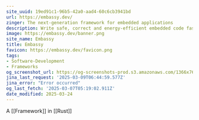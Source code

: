 ```yaml
---
site_uuid: 19ed91c1-96b5-42a0-aad4-60c6cb3941bd
url: https://embassy.dev/
zinger: The next-generation framework for embedded applications
description: Write safe, correct and energy-efficient embedded code faster, using the Rust programming language, its async facilities, and the Embassy libraries.
image: https://embassy.dev/banner.png
site_name: Embassy
title: Embassy
favicon: https://embassy.dev/favicon.png
tags:
- Software-Development
- Frameworks
og_screenshot_url: https://og-screenshots-prod.s3.amazonaws.com/1366x768/80/false/269022d20d832a81a15d40cced2010d58e673ca8cee656f3f6ac3031573640be.jpeg
jina_last_request: '2025-03-09T06:44:59.577Z'
jina_error: "Error occurred"
og_last_fetch: '2025-03-07T05:19:02.911Z'
date_modified: 2025-03-24
---
```




A [[Framework]] in [[Rust]]


